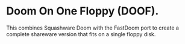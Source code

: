 # Doom On One Floppy (DOOF).

This combines Squashware Doom with the FastDoom port to create a complete
shareware version that fits on a single floppy disk.


